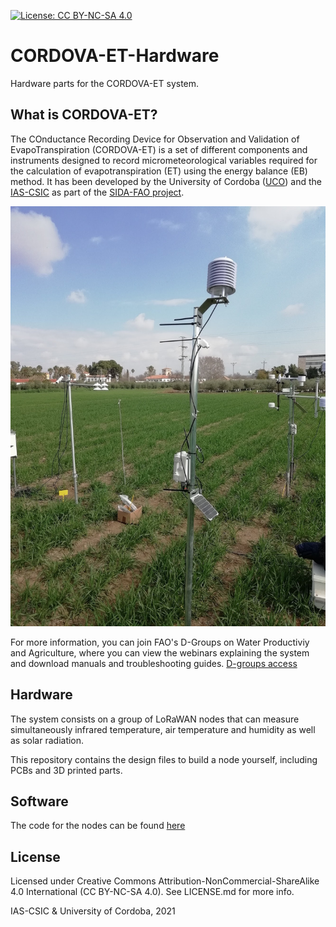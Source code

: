 [![License: CC BY-NC-SA 4.0](https://licensebuttons.net/l/by-nc-sa/4.0/80x15.png)](https://creativecommons.org/licenses/by-nc-sa/4.0/)

# CORDOVA-ET-Hardware
Hardware parts for the CORDOVA-ET system.

## What is CORDOVA-ET?
The COnductance Recording Device for Observation and Validation of EvapoTranspiration (CORDOVA-ET) is a set of different components and instruments designed to record micrometeorological variables required for the calculation of evapotranspiration (ET) using the energy balance (EB) method. It has been developed by the University of Cordoba ([UCO](https://www.uco.es/)) and the [IAS-CSIC](https://www.ias.csic.es/) as part of the [SIDA-FAO project](http://www.fao.org/3/ca8794en/CA8794EN.pdf).

![CORDOVA-ET Node during field validation in Cordoba 2020](images/cordova-et_node_2020.jpg)

For more information, you can join FAO's D-Groups on Water Productiviy and Agriculture, where you can view the webinars explaining the system and download manuals and troubleshooting guides. [D-groups access](https://dgroups.org/fao/waterproductivity/cordova_et)


## Hardware
The system consists on a group of LoRaWAN nodes that can measure simultaneously infrared temperature, air temperature and humidity as well as solar radiation.

This repository contains the design files to build a node yourself, including PCBs and 3D printed parts.


## Software
The code for the nodes can be found [here](https://github.com/OpenAgriTech/CORDOVA-ET-node)


## License
Licensed under Creative Commons Attribution-NonCommercial-ShareAlike 4.0 International (CC BY-NC-SA 4.0). See LICENSE.md for more info.

IAS-CSIC & University of Cordoba, 2021
